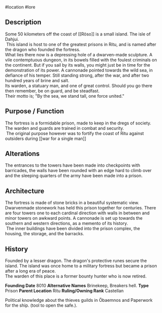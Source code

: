 #location #lore 
## Description
Some 50 kilometers off the coast of [[Röso]] is a small island. The isle of Dahjui.   
 This island is host to one of the greatest prisons in Ritu, and is named after the dragon who founded the fortress.   
 What lies there now is a depressing hole of a dwarven-made sculpture. A vile contemptuous dungeon, in its bowels filled with the foulest criminals on the continent. But if you sail by its walls, you might just be in time for the demonstration of its power. A cannonade pointed towards the wild sea, in defiance of his temper. Still standing strong, after the war, and after two hundred years of brine and salt.  
 Its warden, a statuary man, and one of great control. Should you go there then remember, be on guard, and be steadfast.  
Their motto is; "By the sea, we stand tall, one force united."

## Purpose / Function

The fortress is a formidable prison, made to keep in the dregs of society. The warden and guards are trained in combat and security.   
 The original purpose however was to fortify the coast of Ritu against outsiders during [[war for a single man]]

## Alterations
The entrances to the towers have been made into checkpoints with barricades, the walls have been rounded with an edge hard to climb over and the sleeping quarters of the army have been made into a prison.

## Architecture
The fortress is made of stone bricks in a beautiful systematic view. Dwarvenmade stonework has held this prison together for centuries. There are four towers one to each cardinal direction with walls in between and minor towers on awkward points. A cannonade is set up towards the southern and western directions, as a memento of its history.   
 The inner buildings have been divided into the prison complex, the housing, the storage, and the barracks.

## History
Founded by a lesser dragon. The dragon's protective runes secure the island. The island was once home to a military fortress but became a prison after a long era of peace.  
The warden of this place is a former bounty hunter who is now retired.

**Founding Date**
8010
**Alternative Names**
Brinekeep, Breakers hell.
**Type**
Prison
**Parent Location**
Ritu
**Ruling/Owning Rank**
Castellan

Political knowledge about the thieves guilds in Öbaemnos and Paperwork for the ship. (tool to open the safe.).